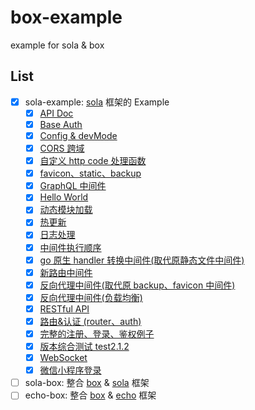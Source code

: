 # box-example

example for sola & box

## List

+ [x] sola-example: [sola](https://github.com/ddosakura/sola) 框架的 Example
    + [x] [API Doc](sola-example/api-doc)
    + [x] [Base Auth](sola-example/base-auth/main.go)
    + [x] [Config & devMode](sola-example/config)
    + [x] [CORS 跨域](sola-example/cors)
    + [x] [自定义 http code 处理函数](sola-example/custom-http-code-handler/main.go)
    + [x] [favicon、static、backup](sola-example/favicon-static-backup/main.go)
    + [x] [GraphQL 中间件](sola-example/graphql/main.go)
    + [x] [Hello World](sola-example/hello-world/main.go)
    + [x] [动态模块加载](sola-example/hot-plugin)
    + [x] [热更新](sola-example/hot-update)
    + [x] [日志处理](sola-example/logger/main.go)
    + [x] [中间件执行顺序](sola-example/middleware/main.go)
    + [x] [go 原生 handler 转换中间件(取代原静态文件中间件)](sola-example/native/main.go)
    + [x] [新路由中间件](sola-example/new-router/main.go)
    + [x] [反向代理中间件(取代原 backup、favicon 中间件)](sola-example/proxy/main.go)
    + [x] [反向代理中间件(负载均衡)](sola-example/proxy-balance/main.go)
    + [x] [RESTful API](sola-example/restful-api/main.go)
    + [x] [路由&认证 (router、auth)](sola-example/router-auth/main.go)
    + [x] [完整的注册、登录、鉴权例子](sola-example/simple-app)
    + [x] [版本综合测试 test2.1.2](sola-example/test2.1.2/main.go)
    + [x] [WebSocket](sola-example/websocket/main.go)
    + [x] [微信小程序登录](sola-example/wx-miniapp/main.go)
+ [ ] sola-box: 整合 [box](https://github.com/it-repo/box) & [sola](https://github.com/ddosakura/sola) 框架
+ [ ] echo-box: 整合 [box](https://github.com/it-repo/box) & [echo](https://github.com/labstack/echo) 框架
